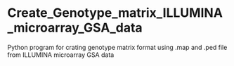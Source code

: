 # Create_Genotype_matrix_ILLUMINA_microarray_GSA_data
Python program for crating genotype matrix format using .map and .ped file from ILLUMINA microarray GSA data
